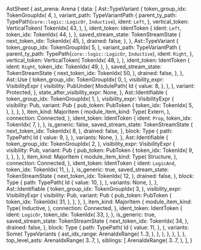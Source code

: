 AstSheet {
    ast_arena: Arena {
        data: [
            Ast::TypeVariant {
                token_group_idx: TokenGroupIdx(
                    4,
                ),
                variant_path: TypeVariantPath {
                    parent_ty_path: TypePath(`core::logic::LogicOr`, `Inductive`),
                    ident: `Left`,
                },
                vertical_token: VerticalToken(
                    TokenIdx(
                        43,
                    ),
                ),
                ident_token: IdentToken {
                    ident: `Left`,
                    token_idx: TokenIdx(
                        44,
                    ),
                },
                saved_stream_state: TokenStreamState {
                    next_token_idx: TokenIdx(
                        45,
                    ),
                    drained: false,
                },
            },
            Ast::TypeVariant {
                token_group_idx: TokenGroupIdx(
                    5,
                ),
                variant_path: TypeVariantPath {
                    parent_ty_path: TypePath(`core::logic::LogicOr`, `Inductive`),
                    ident: `Right`,
                },
                vertical_token: VerticalToken(
                    TokenIdx(
                        48,
                    ),
                ),
                ident_token: IdentToken {
                    ident: `Right`,
                    token_idx: TokenIdx(
                        49,
                    ),
                },
                saved_stream_state: TokenStreamState {
                    next_token_idx: TokenIdx(
                        50,
                    ),
                    drained: false,
                },
            },
            Ast::Use {
                token_group_idx: TokenGroupIdx(
                    0,
                ),
                visibility_expr: VisibilityExpr {
                    visibility: PubUnder(
                        ModulePath(
                            Id {
                                value: 8,
                            },
                        ),
                    ),
                    variant: Protected,
                },
                state_after_visibility_expr: None,
            },
            Ast::Identifiable {
                token_group_idx: TokenGroupIdx(
                    1,
                ),
                visibility_expr: VisibilityExpr {
                    visibility: Pub,
                    variant: Pub {
                        pub_token: PubToken {
                            token_idx: TokenIdx(
                                5,
                            ),
                        },
                    },
                },
                item_kind: MajorItem {
                    module_item_kind: Type(
                        Extern,
                    ),
                    connection: Connected,
                },
                ident_token: IdentToken {
                    ident: `Prop`,
                    token_idx: TokenIdx(
                        7,
                    ),
                },
                is_generic: false,
                saved_stream_state: TokenStreamState {
                    next_token_idx: TokenIdx(
                        8,
                    ),
                    drained: false,
                },
                block: Type {
                    path: TypePath(
                        Id {
                            value: 9,
                        },
                    ),
                    variants: None,
                },
            },
            Ast::Identifiable {
                token_group_idx: TokenGroupIdx(
                    2,
                ),
                visibility_expr: VisibilityExpr {
                    visibility: Pub,
                    variant: Pub {
                        pub_token: PubToken {
                            token_idx: TokenIdx(
                                9,
                            ),
                        },
                    },
                },
                item_kind: MajorItem {
                    module_item_kind: Type(
                        Structure,
                    ),
                    connection: Connected,
                },
                ident_token: IdentToken {
                    ident: `LogicAnd`,
                    token_idx: TokenIdx(
                        11,
                    ),
                },
                is_generic: true,
                saved_stream_state: TokenStreamState {
                    next_token_idx: TokenIdx(
                        12,
                    ),
                    drained: false,
                },
                block: Type {
                    path: TypePath(
                        Id {
                            value: 10,
                        },
                    ),
                    variants: None,
                },
            },
            Ast::Identifiable {
                token_group_idx: TokenGroupIdx(
                    3,
                ),
                visibility_expr: VisibilityExpr {
                    visibility: Pub,
                    variant: Pub {
                        pub_token: PubToken {
                            token_idx: TokenIdx(
                                31,
                            ),
                        },
                    },
                },
                item_kind: MajorItem {
                    module_item_kind: Type(
                        Inductive,
                    ),
                    connection: Connected,
                },
                ident_token: IdentToken {
                    ident: `LogicOr`,
                    token_idx: TokenIdx(
                        33,
                    ),
                },
                is_generic: true,
                saved_stream_state: TokenStreamState {
                    next_token_idx: TokenIdx(
                        34,
                    ),
                    drained: false,
                },
                block: Type {
                    path: TypePath(
                        Id {
                            value: 11,
                        },
                    ),
                    variants: Some(
                        TypeVariants {
                            ast_idx_range: ArenaIdxRange(
                                1..3,
                            ),
                        },
                    ),
                },
            },
        ],
    },
    top_level_asts: ArenaIdxRange(
        3..7,
    ),
    siblings: [
        ArenaIdxRange(
            3..7,
        ),
    ],
}